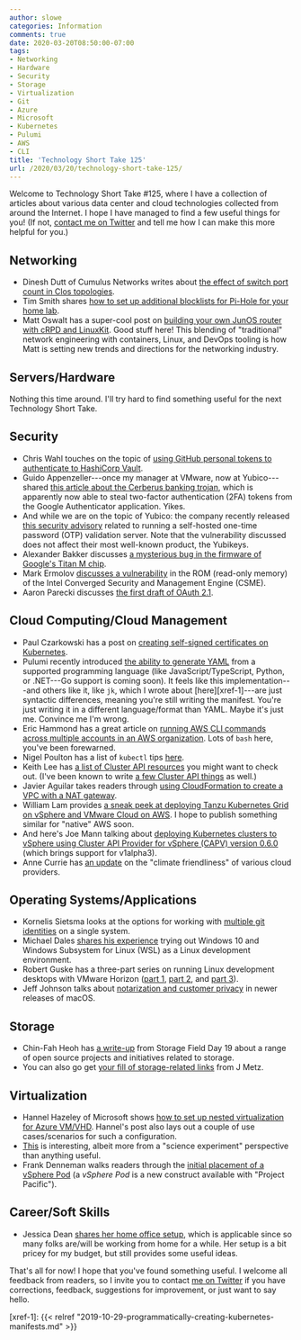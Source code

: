 ```yaml
---
author: slowe
categories: Information
comments: true
date: 2020-03-20T08:50:00-07:00
tags:
- Networking
- Hardware
- Security
- Storage
- Virtualization
- Git
- Azure
- Microsoft
- Kubernetes
- Pulumi
- AWS
- CLI
title: 'Technology Short Take 125'
url: /2020/03/20/technology-short-take-125/
---
```


Welcome to Technology Short Take #125, where I have a collection of articles about various data center and cloud technologies collected from around the Internet. I hope I have managed to find a few useful things for you! (If not, [contact me on Twitter][link-99] and tell me how I can make this more helpful for you.)<!--more-->

## Networking

* Dinesh Dutt of Cumulus Networks writes about [the effect of switch port count in Clos topologies][link-1].
* Tim Smith shares [how to set up additional blocklists for Pi-Hole for your home lab][link-7].
* Matt Oswalt has a super-cool post on [building your own JunOS router with cRPD and LinuxKit][link-15]. Good stuff here! This blending of "traditional" network engineering with containers, Linux, and DevOps tooling is how Matt is setting new trends and directions for the networking industry.

## Servers/Hardware

Nothing this time around. I'll try hard to find something useful for the next Technology Short Take.

## Security

* Chris Wahl touches on the topic of [using GitHub personal tokens to authenticate to HashiCorp Vault][link-6].
* Guido Appenzeller---once my manager at VMware, now at Yubico---shared [this article about the Cerberus banking trojan][link-9], which is apparently now able to steal two-factor authentication (2FA) tokens from the Google Authenticator application. Yikes.
* And while we are on the topic of Yubico: the company recently released [this security advisory][link-13] related to running a self-hosted one-time password (OTP) validation server. Note that the vulnerability discussed does not affect their most well-known product, the Yubikeys.
* Alexander Bakker discusses [a mysterious bug in the firmware of Google's Titan M chip][link-23].
* Mark Ermolov [discusses a vulnerability][link-25] in the ROM (read-only memory) of the Intel Converged Security and Management Engine (CSME).
* Aaron Parecki discusses [the first draft of OAuth 2.1][link-26].

## Cloud Computing/Cloud Management

* Paul Czarkowski has a post on [creating self-signed certificates on Kubernetes][link-8].
* Pulumi recently introduced [the ability to generate YAML][link-11] from a supported programming language (like JavaScript/TypeScript, Python, or .NET---Go support is coming soon). It feels like this implementation---and others like it, like `jk`, which I wrote about [here][xref-1]---are just syntactic differences, meaning you're still writing the manifest. You're just writing it in a different language/format than YAML. Maybe it's just me. Convince me I'm wrong.
* Eric Hammond has a great article on [running AWS CLI commands across multiple accounts in an AWS organization][link-12]. Lots of `bash` here, you've been forewarned.
* Nigel Poulton has a list of `kubectl` tips [here][link-16].
* Keith Lee has [a list of Cluster API resources][link-21] you might want to check out. (I've been known to write [a few Cluster API things][link-22] as well.)
* Javier Aguilar takes readers through [using CloudFormation to create a VPC with a NAT gateway][link-24].
* William Lam provides [a sneak peek at deploying Tanzu Kubernetes Grid on vSphere and VMware Cloud on AWS][link-28]. I hope to publish something similar for "native" AWS soon.
* And here's Joe Mann talking about [deploying Kubernetes clusters to vSphere using Cluster API Provider for vSphere (CAPV) version 0.6.0][link-29] (which brings support for v1alpha3).
* Anne Currie has [an update][link-30] on the "climate friendliness" of various cloud providers.

## Operating Systems/Applications

* Kornelis Sietsma looks at the options for working with [multiple git identities][link-3] on a single system.
* Michael Dales [shares his experience][link-14] trying out Windows 10 and Windows Subsystem for Linux (WSL) as a Linux development environment.
* Robert Guske has a three-part series on running Linux development desktops with VMware Horizon ([part 1][link-17], [part 2][link-18], and [part 3][link-19]).
* Jeff Johnson talks about [notarization and customer privacy][link-31] in newer releases of macOS.

## Storage

* Chin-Fah Heoh has [a write-up][link-4] from Storage Field Day 19 about a range of open source projects and initiatives related to storage.
* You can also go get [your fill of storage-related links][link-5] from J Metz.

## Virtualization

* Hannel Hazeley of Microsoft shows [how to set up nested virtualization for Azure VM/VHD][link-2]. Hannel's post also lays out a couple of use cases/scenarios for such a configuration.
* [This][link-10] is interesting, albeit more from a "science experiment" perspective than anything useful.
* Frank Denneman walks readers through the [initial placement of a vSphere Pod][link-20] (a _vSphere Pod_ is a new construct available with "Project Pacific").

## Career/Soft Skills

* Jessica Dean [shares her home office setup][link-27], which is applicable since so many folks are/will be working from home for a while. Her setup is a bit pricey for my budget, but still provides some useful ideas.

That's all for now! I hope that you've found something useful. I welcome all feedback from readers, so I invite you to contact [me on Twitter][link-99] if you have corrections, feedback, suggestions for improvement, or just want to say hello.

[link-1]: https://elegantnetwork.github.io/posts/Effect-of-Switch-Port-Count/
[link-2]: https://techcommunity.microsoft.com/t5/itops-talk-blog/how-to-setup-nested-virtualization-for-azure-vm-vhd/ba-p/1115338
[link-3]: https://blog.korny.info/2020/02/10/multiple-git-identities.html
[link-4]: http://storagegaga.com/open-source-and-open-standards-open-the-future/
[link-5]: https://jmetz.com/2020/02/storage-short-take-24/
[link-6]: https://wahlnetwork.com/2020/02/10/vault-auth-using-github-personal-tokens/
[link-7]: https://tsmith.co/2018/setting-up-additional-pi-hole-blocklists-forwarding-for-homelab/
[link-8]: https://tech.paulcz.net/blog/creating-self-signed-certs-on-kubernetes/
[link-9]: https://www.threatfabric.com/blogs/2020_year_of_the_rat.html
[link-10]: https://www.vimalin.com/blog/install-android-x86-in-vmware-fusion/
[link-11]: https://www.pulumi.com/blog/kubernetes-yaml-generation/
[link-12]: https://alestic.com/2019/12/aws-cli-across-organization-accounts/
[link-13]: https://www.yubico.com/support/security-advisories/ysa-2020-01/
[link-14]: https://www.digitalflapjack.com/blog/2020/3/12/your-next-linux-distrubtion-windows-10
[link-15]: https://oswalt.dev/2020/03/building-your-own-junos-router-with-crpd-and-linuxkit/
[link-16]: https://nigelpoulton.com/blog/f/kubectl-tips-part-1
[link-17]: https://rguske.github.io/post/a-linux-development-desktop-with-vmware-horizon-part-i-horizon/
[link-18]: https://rguske.github.io/post/a-linux-development-desktop-with-vmware-horizon-part-ii-applications/
[link-19]: https://rguske.github.io/post/a-linux-development-desktop-with-vmware-horizon-part-iii-shell/
[link-20]: https://frankdenneman.nl/2020/03/06/initial-placement-of-a-vsphere-native-pod/
[link-21]: https://keithlee.ie/2020/03/07/all-things-cluster-api/
[link-22]: /tags/capi/
[link-23]: https://alexbakker.me/post/mysterious-google-titan-m-bug-cve-2019-9465.html
[link-24]: https://godof.cloud/vpc-with-nat-gateway/
[link-25]: http://blog.ptsecurity.com/2020/03/intelx86-root-of-trust-loss-of-trust.html
[link-26]: https://aaronparecki.com/2020/03/11/14/oauth-2-1
[link-27]: https://jessicadeen.com/remote-current-office-setup/
[link-28]: https://www.virtuallyghetto.com/2020/03/sneak-peak-at-deploying-tanzu-kubernetes-grid-plus-on-vsphere-vmware-cloud-on-aws.html
[link-29]: https://mannimal.blog/2020/03/13/deploy-kubernetes-clusters-to-vsphere-with-capv-0-6-0/
[link-30]: https://blog.container-solutions.com/the-green-cloud-how-climate-friendly-is-your-cloud-provider
[link-31]: https://lapcatsoftware.com/articles/notarization-privacy.html
[link-99]: https://twitter.com/scott_lowe
[xref-1]: {{< relref "2019-10-29-programmatically-creating-kubernetes-manifests.md" >}}
